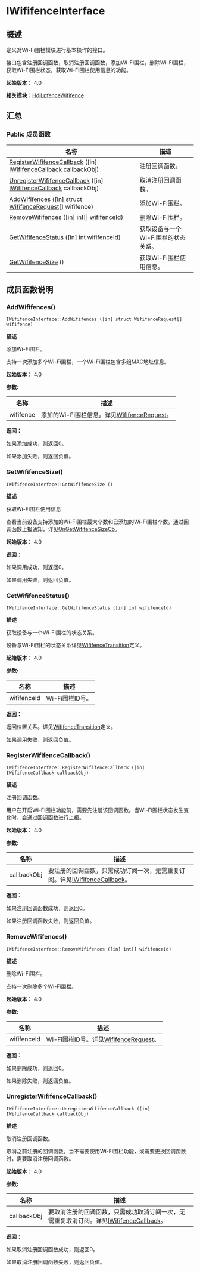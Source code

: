 # IWififenceInterface


## 概述

定义对Wi-Fi围栏模块进行基本操作的接口。

接口包含注册回调函数，取消注册回调函数，添加Wi-Fi围栏，删除Wi-Fi围栏，获取Wi-Fi围栏状态，获取Wi-Fi围栏使用信息的功能。

**起始版本：** 4.0

**相关模块：**[HdiLpfenceWififence](_hdi_lpfence_wififence.md)


## 汇总


### Public 成员函数

| 名称 | 描述 | 
| -------- | -------- |
| [RegisterWififenceCallback](#registerwififencecallback) ([in] [IWififenceCallback](interface_i_wififence_callback.md) callbackObj) | 注册回调函数。 | 
| [UnregisterWififenceCallback](#unregisterwififencecallback) ([in] [IWififenceCallback](interface_i_wififence_callback.md) callbackObj) | 取消注册回调函数。 | 
| [AddWififences](#addwififences) ([in] struct [WififenceRequest](_wififence_request.md)[] wififence) | 添加Wi-Fi围栏。 | 
| [RemoveWififences](#removewififences) ([in] int[] wififenceId) | 删除Wi-Fi围栏。 | 
| [GetWififenceStatus](#getwififencestatus) ([in] int wififenceId) | 获取设备与一个Wi-Fi围栏的状态关系。 | 
| [GetWififenceSize](#getwififencesize) () | 获取Wi-Fi围栏使用信息。 | 


## 成员函数说明


### AddWififences()

```
IWififenceInterface::AddWififences ([in] struct WififenceRequest[] wififence)
```

**描述**


添加Wi-Fi围栏。

支持一次添加多个Wi-Fi围栏，一个Wi-Fi围栏包含多组MAC地址信息。

**起始版本：** 4.0

**参数:**

| 名称 | 描述 | 
| -------- | -------- |
| wififence | 添加的Wi-Fi围栏信息。详见[WififenceRequest](_wififence_request.md)。 | 

**返回：**

如果添加成功，则返回0。

如果添加失败，则返回负值。


### GetWififenceSize()

```
IWififenceInterface::GetWififenceSize ()
```

**描述**


获取Wi-Fi围栏使用信息

查看当前设备支持添加的Wi-Fi围栏最大个数和已添加的Wi-Fi围栏个数。通过回调函数上报通知，详见[OnGetWififenceSizeCb](interface_i_wififence_callback.md#ongetwififencesizecb)。

**起始版本：** 4.0

**返回：**

如果调用成功，则返回0。

如果调用失败，则返回负值。


### GetWififenceStatus()

```
IWififenceInterface::GetWififenceStatus ([in] int wififenceId)
```

**描述**


获取设备与一个Wi-Fi围栏的状态关系。

设备与Wi-Fi围栏的状态关系详见[WififenceTransition](_hdi_lpfence_wififence.md#wififencetransition)定义。

**起始版本：** 4.0

**参数:**

| 名称 | 描述 | 
| -------- | -------- |
| wififenceId | Wi-Fi围栏ID号。 | 

**返回：**

返回位置关系。详见[WififenceTransition](_hdi_lpfence_wififence.md#wififencetransition)定义。

如果调用失败，则返回负值。


### RegisterWififenceCallback()

```
IWififenceInterface::RegisterWififenceCallback ([in] IWififenceCallback callbackObj)
```

**描述**


注册回调函数。

用户在开启Wi-Fi围栏功能前，需要先注册该回调函数。当Wi-Fi围栏状态发生变化时，会通过回调函数进行上报。

**起始版本：** 4.0

**参数:**

| 名称 | 描述 | 
| -------- | -------- |
| callbackObj | 要注册的回调函数，只需成功订阅一次，无需重复订阅。详见[IWififenceCallback](interface_i_wififence_callback.md)。 | 

**返回：**

如果注册回调函数成功，则返回0。

如果注册回调函数失败，则返回负值。


### RemoveWififences()

```
IWififenceInterface::RemoveWififences ([in] int[] wififenceId)
```

**描述**


删除Wi-Fi围栏。

支持一次删除多个Wi-Fi围栏。

**起始版本：** 4.0

**参数:**

| 名称 | 描述 | 
| -------- | -------- |
| wififenceId | Wi-Fi围栏ID号。详见[WififenceRequest](_wififence_request.md)。 | 

**返回：**

如果删除成功，则返回0。

如果删除失败，则返回负值。


### UnregisterWififenceCallback()

```
IWififenceInterface::UnregisterWififenceCallback ([in] IWififenceCallback callbackObj)
```

**描述**


取消注册回调函数。

取消之前注册的回调函数。当不需要使用Wi-Fi围栏功能，或需要更换回调函数时，需要取消注册回调函数。

**起始版本：** 4.0

**参数:**

| 名称 | 描述 | 
| -------- | -------- |
| callbackObj | 要取消注册的回调函数，只需成功取消订阅一次，无需重复取消订阅。详见[IWififenceCallback](interface_i_wififence_callback.md)。 | 

**返回：**

如果取消注册回调函数成功，则返回0。

如果取消注册回调函数失败，则返回负值。
